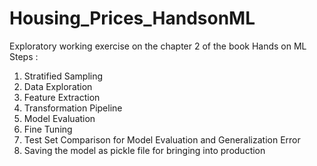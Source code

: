 # Housing_Prices_HandsonML
Exploratory working exercise on the chapter 2 of the book Hands on ML
Steps :
1. Stratified Sampling
2. Data Exploration
3. Feature Extraction
4. Transformation Pipeline
5. Model Evaluation
6. Fine Tuning
7. Test Set Comparison for Model Evaluation and Generalization Error
8. Saving the model as pickle file for bringing into production
